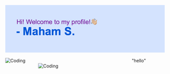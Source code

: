 

<!--
**MahamSid/MahamSid** is a ✨ _special_ ✨ repository because its `README.md` (this file) appears on your GitHub profile.

Here are some ideas to get you started:

- 🔭 I’m currently working on ...
- 🌱 I’m currently learning ...
- 👯 I’m looking to collaborate on ...
- 🤔 I’m looking for help with ...
- 💬 Ask me about ...
- 📫 How to reach me: ...
- 😄 Pronouns: ...
- ⚡ Fun fact: ...
-->
[![MasterHead](https://github.com/MahamSid/MahamSid/blob/main/header.png?raw=true)](https://github.com/MahamSid)

<img align="left" alt="Coding" width="400" src="https://i.imgur.com/P6bDlhy.gif">
<img align="right" alt="Coding" width="400" src="https://i.imgur.com/AabZZd7.gif">

<text> "hello" </text>
